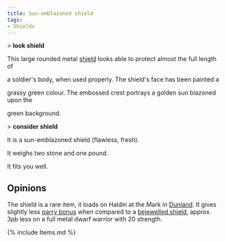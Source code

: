 ```yaml
---
title: Sun-emblazoned shield
tags:
- Shields
---
```


\> **look shield**

This large rounded metal [shield](shield "wikilink") looks able to
protect almost the full length of

a soldier's body, when used properly. The shield's face has been painted
a

grassy green colour. The embossed crest portrays a golden sun blazoned
upon the

green background.

\> **consider shield**

It is a sun-emblazoned shield (flawless, fresh).

It weighs two stone and one pound.

It fits you well.

## Opinions

The shield is a rare item, it loads on Haldin at the Mark in
[Dunland](Dunland "wikilink"). It gives slightly less [parry
bonus](parry_bonus "wikilink") when compared to a [bejewelled
shield](a_bejewelled_shield "wikilink"), approx. 3pb less on a full
metal dwarf warrior with 20 strength.

{% include Items.md %}
